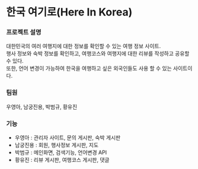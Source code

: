 # 한국 여기로(Here In Korea)

### 프로젝트 설명
대한민국의 여러 여행지에 대한 정보를 확인할 수 있는 여행 정보 사이트. <br>
행사 정보와 숙박 정보를 확인하고, 여행코스와 여행지에 대한 리뷰를 작성하고 공유할 수 있다. <br>
또한, 언어 변경이 가능하여 한국을 여행하고 싶은 외국인들도 사용 할 수 있는 사이트이다. 

### 팀원
우영아, 남궁진용, 박범규, 황유진

### 기능
- 우영아 : 관리자 사이트, 문의 게시판, 숙박 게시판 
- 남궁진용 : 회원, 행사정보 게시판, 지도
- 박범규 : 메인화면, 검색기능, 언어변경 API
- 황유진 : 리뷰 게시판, 여행코스 게시판, 댓글
